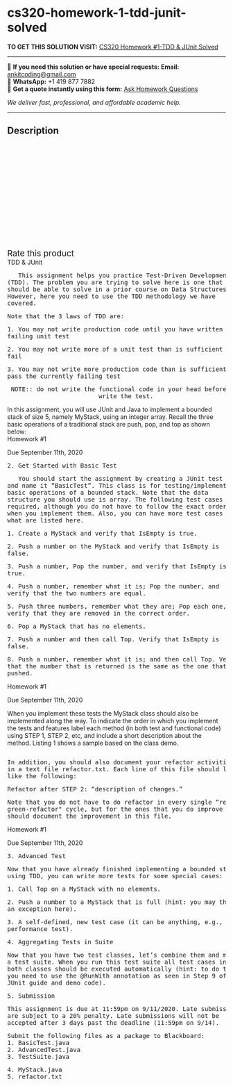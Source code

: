# cs320-homework-1-tdd-junit-solved
**TO GET THIS SOLUTION VISIT:** [CS320 Homework #1-TDD & JUnit Solved](https://www.ankitcodinghub.com/product/cs320-homework-1-tdd-junit-solved/)


---

📩 **If you need this solution or have special requests:** **Email:** ankitcoding@gmail.com  
📱 **WhatsApp:** +1 419 877 7882  
📄 **Get a quote instantly using this form:** [Ask Homework Questions](https://www.ankitcodinghub.com/services/ask-homework-questions/)

*We deliver fast, professional, and affordable academic help.*

---

<h2>Description</h2>



<div class="kk-star-ratings kksr-auto kksr-align-center kksr-valign-top" data-payload="{&quot;align&quot;:&quot;center&quot;,&quot;id&quot;:&quot;95908&quot;,&quot;slug&quot;:&quot;default&quot;,&quot;valign&quot;:&quot;top&quot;,&quot;ignore&quot;:&quot;&quot;,&quot;reference&quot;:&quot;auto&quot;,&quot;class&quot;:&quot;&quot;,&quot;count&quot;:&quot;0&quot;,&quot;legendonly&quot;:&quot;&quot;,&quot;readonly&quot;:&quot;&quot;,&quot;score&quot;:&quot;0&quot;,&quot;starsonly&quot;:&quot;&quot;,&quot;best&quot;:&quot;5&quot;,&quot;gap&quot;:&quot;4&quot;,&quot;greet&quot;:&quot;Rate this product&quot;,&quot;legend&quot;:&quot;0\/5 - (0 votes)&quot;,&quot;size&quot;:&quot;24&quot;,&quot;title&quot;:&quot;CS320 Homework #1-TDD \u0026amp; JUnit Solved&quot;,&quot;width&quot;:&quot;0&quot;,&quot;_legend&quot;:&quot;{score}\/{best} - ({count} {votes})&quot;,&quot;font_factor&quot;:&quot;1.25&quot;}">

<div class="kksr-stars">

<div class="kksr-stars-inactive">
            <div class="kksr-star" data-star="1" style="padding-right: 4px">


<div class="kksr-icon" style="width: 24px; height: 24px;"></div>
        </div>
            <div class="kksr-star" data-star="2" style="padding-right: 4px">


<div class="kksr-icon" style="width: 24px; height: 24px;"></div>
        </div>
            <div class="kksr-star" data-star="3" style="padding-right: 4px">


<div class="kksr-icon" style="width: 24px; height: 24px;"></div>
        </div>
            <div class="kksr-star" data-star="4" style="padding-right: 4px">


<div class="kksr-icon" style="width: 24px; height: 24px;"></div>
        </div>
            <div class="kksr-star" data-star="5" style="padding-right: 4px">


<div class="kksr-icon" style="width: 24px; height: 24px;"></div>
        </div>
    </div>

<div class="kksr-stars-active" style="width: 0px;">
            <div class="kksr-star" style="padding-right: 4px">


<div class="kksr-icon" style="width: 24px; height: 24px;"></div>
        </div>
            <div class="kksr-star" style="padding-right: 4px">


<div class="kksr-icon" style="width: 24px; height: 24px;"></div>
        </div>
            <div class="kksr-star" style="padding-right: 4px">


<div class="kksr-icon" style="width: 24px; height: 24px;"></div>
        </div>
            <div class="kksr-star" style="padding-right: 4px">


<div class="kksr-icon" style="width: 24px; height: 24px;"></div>
        </div>
            <div class="kksr-star" style="padding-right: 4px">


<div class="kksr-icon" style="width: 24px; height: 24px;"></div>
        </div>
    </div>
</div>


<div class="kksr-legend" style="font-size: 19.2px;">
            <span class="kksr-muted">Rate this product</span>
    </div>
    </div>
<div class="page" title="Page 1">
<div class="layoutArea">
<div class="column">
TDD &amp; JUnit

</div>
</div>
<div class="layoutArea">
<div class="column">
<pre>   This assignment helps you practice Test-Driven Development
(TDD). The problem you are trying to solve here is one that you
should be able to solve in a prior course on Data Structures.
However, here you need to use the TDD methodology we have
covered.
</pre>
<pre>Note that the 3 laws of TDD are:
</pre>
<pre>1. You may not write production code until you have written a
failing unit test
</pre>
<pre>2. You may not write more of a unit test than is sufficient to
fail
</pre>
<pre>3. You may not write more production code than is sufficient to
pass the currently failing test
</pre>
<pre> NOTE:: do not write the functional code in your head before you
                         write the test.
</pre>
In this assignment, you will use JUnit and Java to implement a bounded stack of size 5, namely MyStack, using an integer array. Recall the three basic operations of a traditional stack are push, pop, and top as shown below:

</div>
</div>
</div>
<div class="page" title="Page 2">
<div class="layoutArea">
<div class="column">
Homework #1

Due September 11th, 2020

<pre>2. Get Started with Basic Test
</pre>
<pre>   You should start the assignment by creating a JUnit test class
and name it “BasicTest”. This class is for testing/implementing
basic operations of a bounded stack. Note that the data
structure you should use is array. The following test cases are
required, although you do not have to follow the exact order
when you implement them. Also, you can have more test cases than
what are listed here.
</pre>
<pre>1. Create a MyStack and verify that IsEmpty is true.
</pre>
<pre>2. Push a number on the MyStack and verify that IsEmpty is
false.
</pre>
<pre>3. Push a number, Pop the number, and verify that IsEmpty is
true.
</pre>
<pre>4. Push a number, remember what it is; Pop the number, and
verify that the two numbers are equal.
</pre>
<pre>5. Push three numbers, remember what they are; Pop each one, and
verify that they are removed in the correct order.
</pre>
<pre>6. Pop a MyStack that has no elements.
</pre>
<pre>7. Push a number and then call Top. Verify that IsEmpty is
false.
</pre>
<pre>8. Push a number, remember what it is; and then call Top. Verify
that the number that is returned is the same as the one that was
pushed.
</pre>
</div>
</div>
</div>
<div class="page" title="Page 3">
<div class="layoutArea">
<div class="column">
Homework #1

Due September 11th, 2020

When you implement these tests the MyStack class should also be implemented along the way. To indicate the order in which you implement the tests and features label each method (in both test and functional code) using STEP 1, STEP 2, etc, and include a short description about the method. Listing 1 shows a sample based on the class demo.

</div>
</div>
<div class="layoutArea">
<div class="column">
<pre>In addition, you should also document your refactor activities
in a text file refactor.txt. Each line of this file should look
like the following:
</pre>
<pre>Refactor after STEP 2: “description of changes.”
</pre>
<pre>Note that you do not have to do refactor in every single “red-
green-refactor" cycle, but for the ones that you do improve you
should document the improvement in this file.
</pre>
</div>
</div>
</div>
<div class="page" title="Page 4">
<div class="layoutArea">
<div class="column">
Homework #1

Due September 11th, 2020

<pre>3. Advanced Test
</pre>
<pre>Now that you have already finished implementing a bounded stack
using TDD, you can write more tests for some special cases:
</pre>
<pre>1. Call Top on a MyStack with no elements.
</pre>
<pre>2. Push a number to a MyStack that is full (hint: you may throw
an exception here).
</pre>
<pre>3. A self-defined, new test case (it can be anything, e.g.,
performance test).
</pre>
<pre>4. Aggregating Tests in Suite
</pre>
<pre>Now that you have two test classes, let’s combine them and make
a test suite. When you run this test suite all test cases in
both classes should be executed automatically (hint: to do this,
you need to use the @RunWith annotation as seen in Step 9 of the
JUnit guide and demo code).
</pre>
<pre>5. Submission
</pre>
<pre>This assignment is due at 11:59pm on 9/11/2020. Late submissions
are subject to a 20% penalty. Late submissions will not be
accepted after 3 days past the deadline (11:59pm on 9/14).
</pre>
<pre>Submit the following files as a package to Blackboard:
1. BasicTest.java
2. AdvancedTest.java
3. TestSuite.java
</pre>
<pre>4. MyStack.java
5. refactor.txt
</pre>
</div>
</div>
</div>
<div class="page" title="Page 5">
<div class="layoutArea">
<div class="column">
&nbsp;

</div>
</div>
</div>
